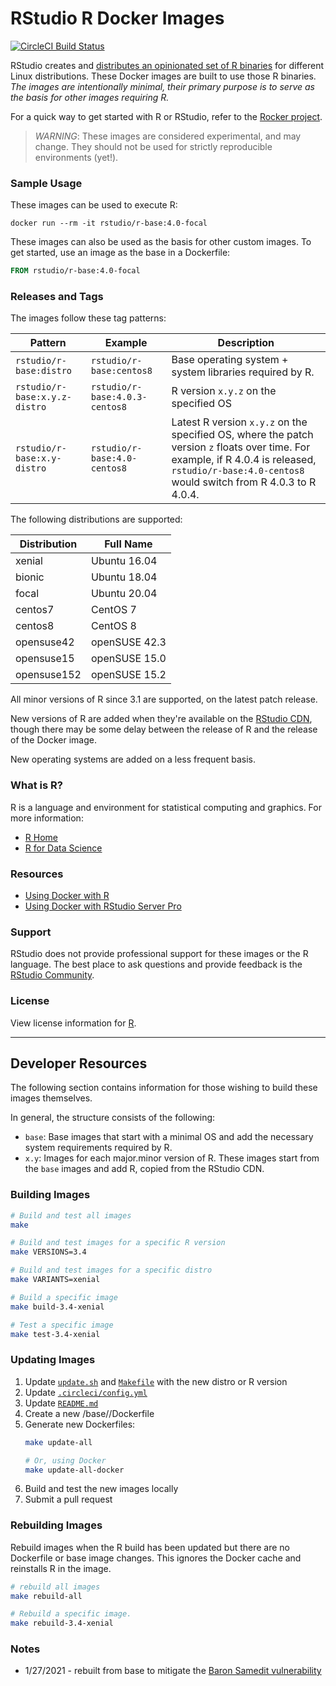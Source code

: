 # RStudio R Docker Images

[![CircleCI Build Status](https://circleci.com/gh/rstudio/r-docker.svg?style=svg)](https://circleci.com/gh/rstudio/r-docker)

RStudio creates and [distributes an opinionated set of R
binaries](https://github.com/rstudio/r-builds) for different Linux
distributions. These Docker images are built to use those R binaries. *The
images are intentionally minimal, their primary purpose is to serve as the
basis for other images requiring R.* 

For a quick way to get started with R or RStudio, 
refer to the [Rocker project](https://www.rocker-project.org/).

> *WARNING*: These images are considered experimental, and may change. They should
> not be used for strictly reproducible environments (yet!). 

### Sample Usage

These images can be used to execute R:

```
docker run --rm -it rstudio/r-base:4.0-focal
```

These images can also be used as the basis for other custom images. To get
started, use an image as the base in a Dockerfile:

```dockerfile
FROM rstudio/r-base:4.0-focal
```

### Releases and Tags

The images follow these tag patterns: 

| Pattern | Example | Description |
| --- | --- | --- | 
| `rstudio/r-base:distro` | `rstudio/r-base:centos8` |  Base operating system + system libraries required by R. |
| `rstudio/r-base:x.y.z-distro` | `rstudio/r-base:4.0.3-centos8` | R version `x.y.z` on the specified OS |
| `rstudio/r-base:x.y-distro` | `rstudio/r-base:4.0-centos8` | Latest R version `x.y.z` on the specified OS, where the patch version `z` floats over time. For example, if R 4.0.4 is released, `rstudio/r-base:4.0-centos8` would switch from R 4.0.3 to R 4.0.4.|


The following distributions are supported:  

| Distribution  | Full Name |
| ------------- |-----------|
| xenial        | Ubuntu 16.04 |
| bionic        | Ubuntu 18.04 |
| focal         | Ubuntu 20.04 |
| centos7       | CentOS 7 |
| centos8       | CentOS 8 |
| opensuse42    | openSUSE 42.3 |
| opensuse15    | openSUSE 15.0 |
| opensuse152   | openSUSE 15.2 |

All minor versions of R since 3.1 are supported, on the latest patch release.

New versions of R are added when they're available on the
[RStudio CDN](https://cdn.rstudio.com/r/versions.json), though there may be
some delay between the release of R and the release of the Docker image.

New operating systems are added on a less frequent basis. 


### What is R?

R is a language and environment for statistical computing and graphics. For more information:

- [R Home](https://www.r-project.org/about.html)
- [R for Data Science](https://r4ds.had.co.nz/) 

### Resources

- [Using Docker with R](https://environments.rstudio.com/docker)
- [Using Docker with RStudio Server Pro](https://solutions.rstudio.com/launcher/overview/) 

### Support

RStudio does not provide professional support for these images or the R
language. The best place to ask questions and provide feedback is the [RStudio
Community](https://community.rstudio.com/).

### License

View license information for [R](https://www.r-project.org/Licenses/).


---

## Developer Resources

The following section contains information for those wishing to build these
images themselves.

In general, the structure consists of the following:

- `base`: Base images that start with a minimal OS and add the necessary system
  requirements required by R.
- `x.y`: Images for each major.minor version of R. These images start from the
  `base` images and add R, copied from the RStudio CDN. 


### Building Images
```bash
# Build and test all images
make

# Build and test images for a specific R version
make VERSIONS=3.4

# Build and test images for a specific distro
make VARIANTS=xenial

# Build a specific image
make build-3.4-xenial

# Test a specific image
make test-3.4-xenial
```

### Updating Images

1. Update [`update.sh`](update.sh) and [`Makefile`](Makefile) with the new distro or R version
2. Update [`.circleci/config.yml`](.circleci/config.yml)
3. Update [`README.md`](README.md)
4. Create a new /base/<distro>/Dockerfile
5. Generate new Dockerfiles:
    ```bash
    make update-all

    # Or, using Docker
    make update-all-docker
    ```
6. Build and test the new images locally
7. Submit a pull request

### Rebuilding Images

Rebuild images when the R build has been updated but there are no Dockerfile or base image changes.
This ignores the Docker cache and reinstalls R in the image.

```bash
# rebuild all images
make rebuild-all

# Rebuild a specific image.
make rebuild-3.4-xenial
```

### Notes

- 1/27/2021 - rebuilt from base to mitigate the [Baron Samedit vulnerability](https://blog.qualys.com/vulnerabilities-research/2021/01/26/cve-2021-3156-heap-based-buffer-overflow-in-sudo-baron-samedit)
